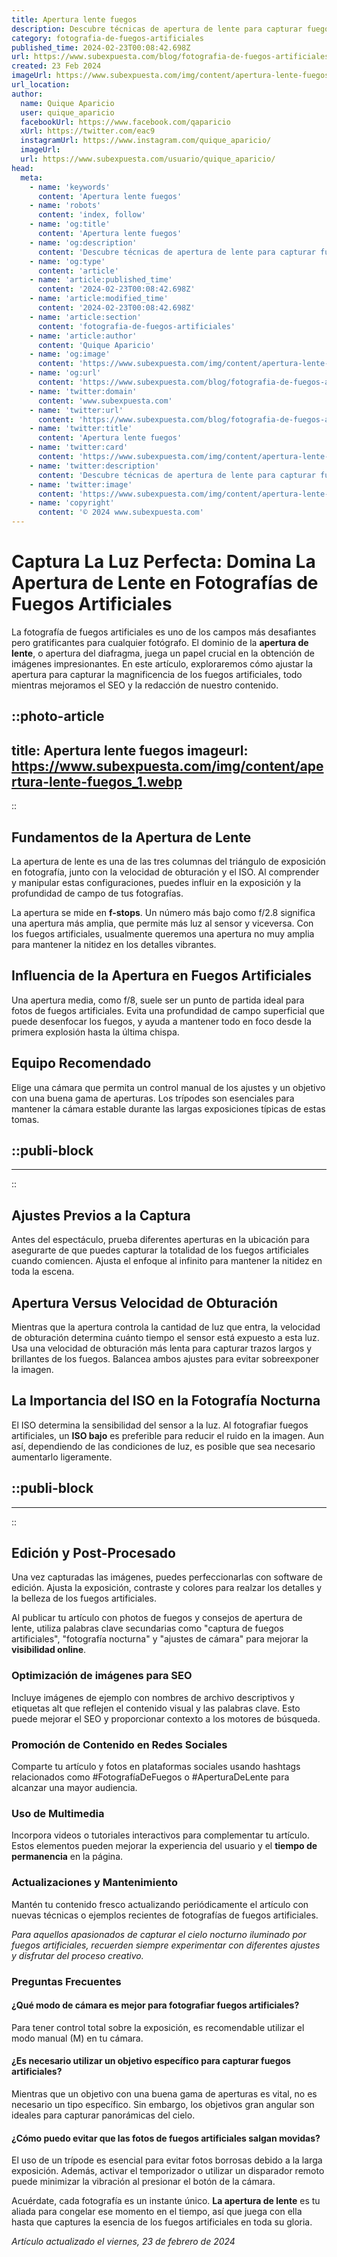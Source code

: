 ```yaml
---
title: Apertura lente fuegos
description: Descubre técnicas de apertura de lente para capturar fuegos artificiales impresionantes. Consejos de expertos para fotos nocturnas increíbles.
category: fotografia-de-fuegos-artificiales
published_time: 2024-02-23T00:08:42.698Z
url: https://www.subexpuesta.com/blog/fotografia-de-fuegos-artificiales/apertura-lente-fuegos
created: 23 Feb 2024
imageUrl: https://www.subexpuesta.com/img/content/apertura-lente-fuegos_1.webp
url_location:
author:
  name: Quique Aparicio
  user: quique_aparicio
  facebookUrl: https://www.facebook.com/qaparicio
  xUrl: https://twitter.com/eac9
  instagramUrl: https://www.instagram.com/quique_aparicio/
  imageUrl: 
  url: https://www.subexpuesta.com/usuario/quique_aparicio/
head:
  meta:
    - name: 'keywords'
      content: 'Apertura lente fuegos'
    - name: 'robots'
      content: 'index, follow'
    - name: 'og:title'
      content: 'Apertura lente fuegos'
    - name: 'og:description'
      content: 'Descubre técnicas de apertura de lente para capturar fuegos artificiales impresionantes. Consejos de expertos para fotos nocturnas increíbles.'
    - name: 'og:type'
      content: 'article'
    - name: 'article:published_time'
      content: '2024-02-23T00:08:42.698Z'
    - name: 'article:modified_time'
      content: '2024-02-23T00:08:42.698Z'
    - name: 'article:section'
      content: 'fotografia-de-fuegos-artificiales'
    - name: 'article:author'
      content: 'Quique Aparicio'
    - name: 'og:image'
      content: 'https://www.subexpuesta.com/img/content/apertura-lente-fuegos_1.webp'
    - name: 'og:url'
      content: 'https://www.subexpuesta.com/blog/fotografia-de-fuegos-artificiales/apertura-lente-fuegos'
    - name: 'twitter:domain'
      content: 'www.subexpuesta.com'
    - name: 'twitter:url'
      content: 'https://www.subexpuesta.com/blog/fotografia-de-fuegos-artificiales/apertura-lente-fuegos'
    - name: 'twitter:title'
      content: 'Apertura lente fuegos'
    - name: 'twitter:card'
      content: 'https://www.subexpuesta.com/img/content/apertura-lente-fuegos_1.webp'
    - name: 'twitter:description'
      content: 'Descubre técnicas de apertura de lente para capturar fuegos artificiales impresionantes. Consejos de expertos para fotos nocturnas increíbles.'
    - name: 'twitter:image'
      content: 'https://www.subexpuesta.com/img/content/apertura-lente-fuegos_1.webp'
    - name: 'copyright'
      content: '© 2024 www.subexpuesta.com'
---
```

# Captura La Luz Perfecta: Domina La **Apertura de Lente** en Fotografías de Fuegos Artificiales

La fotografía de fuegos artificiales es uno de los campos más desafiantes pero gratificantes para cualquier fotógrafo. El dominio de la **apertura de lente**, o apertura del diafragma, juega un papel crucial en la obtención de imágenes impresionantes. En este artículo, exploraremos cómo ajustar la apertura para capturar la magnificencia de los fuegos artificiales, todo mientras mejoramos el SEO y la redacción de nuestro contenido.


::photo-article
---
title: Apertura lente fuegos
imageurl: https://www.subexpuesta.com/img/content/apertura-lente-fuegos_1.webp
---
::


## **Fundamentos de la Apertura de Lente**

La apertura de lente es una de las tres columnas del triángulo de exposición en fotografía, junto con la velocidad de obturación y el ISO. Al comprender y manipular estas configuraciones, puedes influir en la exposición y la profundidad de campo de tus fotografías.

La apertura se mide en **f-stops**. Un número más bajo como f/2.8 significa una apertura más amplia, que permite más luz al sensor y viceversa. Con los fuegos artificiales, usualmente queremos una apertura no muy amplia para mantener la nitidez en los detalles vibrantes.

## **Influencia de la Apertura en Fuegos Artificiales**

Una apertura media, como f/8, suele ser un punto de partida ideal para fotos de fuegos artificiales. Evita una profundidad de campo superficial que puede desenfocar los fuegos, y ayuda a mantener todo en foco desde la primera explosión hasta la última chispa.

## **Equipo Recomendado**

Elige una cámara que permita un control manual de los ajustes y un objetivo con una buena gama de aperturas. Los trípodes son esenciales para mantener la cámara estable durante las largas exposiciones típicas de estas tomas.


  ::publi-block
  ---
  ---
  ::
  
  
## **Ajustes Previos a la Captura**

Antes del espectáculo, prueba diferentes aperturas en la ubicación para asegurarte de que puedes capturar la totalidad de los fuegos artificiales cuando comiencen. Ajusta el enfoque al infinito para mantener la nitidez en toda la escena.

## **Apertura Versus Velocidad de Obturación**

Mientras que la apertura controla la cantidad de luz que entra, la velocidad de obturación determina cuánto tiempo el sensor está expuesto a esta luz. Usa una velocidad de obturación más lenta para capturar trazos largos y brillantes de los fuegos. Balancea ambos ajustes para evitar sobreexponer la imagen.

## **La Importancia del ISO en la Fotografía Nocturna**

El ISO determina la sensibilidad del sensor a la luz. Al fotografiar fuegos artificiales, un **ISO bajo** es preferible para reducir el ruido en la imagen. Aun así, dependiendo de las condiciones de luz, es posible que sea necesario aumentarlo ligeramente.


  ::publi-block
  ---
  ---
  ::
  
  
## **Edición y Post-Procesado**

Una vez capturadas las imágenes, puedes perfeccionarlas con software de edición. Ajusta la exposición, contraste y colores para realzar los detalles y la belleza de los fuegos artificiales.

Al publicar tu artículo con photos de fuegos y consejos de apertura de lente, utiliza palabras clave secundarias como "captura de fuegos artificiales", "fotografía nocturna" y "ajustes de cámara" para mejorar la **visibilidad online**.

### **Optimización de imágenes para SEO**

Incluye imágenes de ejemplo con nombres de archivo descriptivos y etiquetas alt que reflejen el contenido visual y las palabras clave. Esto puede mejorar el SEO y proporcionar contexto a los motores de búsqueda.

### **Promoción de Contenido en Redes Sociales**

Comparte tu artículo y fotos en plataformas sociales usando hashtags relacionados como #FotografíaDeFuegos o #AperturaDeLente para alcanzar una mayor audiencia.

### **Uso de Multimedia**

Incorpora videos o tutoriales interactivos para complementar tu artículo. Estos elementos pueden mejorar la experiencia del usuario y el **tiempo de permanencia** en la página.

### **Actualizaciones y Mantenimiento**

Mantén tu contenido fresco actualizando periódicamente el artículo con nuevas técnicas o ejemplos recientes de fotografías de fuegos artificiales.

*Para aquellos apasionados de capturar el cielo nocturno iluminado por fuegos artificiales, recuerden siempre experimentar con diferentes ajustes y disfrutar del proceso creativo.*

### **Preguntas Frecuentes**

#### ¿Qué modo de cámara es mejor para fotografiar fuegos artificiales?
Para tener control total sobre la exposición, es recomendable utilizar el modo manual (M) en tu cámara.

#### ¿Es necesario utilizar un objetivo específico para capturar fuegos artificiales?
Mientras que un objetivo con una buena gama de aperturas es vital, no es necesario un tipo específico. Sin embargo, los objetivos gran angular son ideales para capturar panorámicas del cielo. 

#### ¿Cómo puedo evitar que las fotos de fuegos artificiales salgan movidas?
El uso de un trípode es esencial para evitar fotos borrosas debido a la larga exposición. Además, activar el temporizador o utilizar un disparador remoto puede minimizar la vibración al presionar el botón de la cámara.

Acuérdate, cada fotografía es un instante único. **La apertura de lente** es tu aliada para congelar ese momento en el tiempo, así que juega con ella hasta que captures la esencia de los fuegos artificiales en toda su gloria.

_Artículo actualizado el viernes, 23 de febrero de 2024_